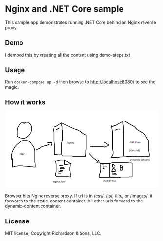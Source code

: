 Nginx and .NET Core sample
==========================

This sample app demonstrates running .NET Core behind an Nginx reverse proxy.

Demo
----

I demoed this by creating all the content using demo-steps.txt


Usage
-----

Run `docker-compose up -d` then browse to [http://localhost:8080/](http://localhost:8080) to see the magic.

How it works
------------

![how it works](diagram.png)

Browser hits Nginx reverse proxy. If url is in /css/, /js/, /lib/, or /images/, it forwards to the static-content container.  All other urls forward to the dynamic-content container.

License
-------

MIT license, Copyright Richardson & Sons, LLC.
